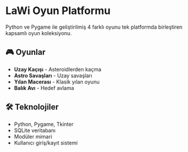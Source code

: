 # LaWi Oyun Platformu

Python ve Pygame ile geliştirilmiş 4 farklı oyunu tek platformda birleştiren kapsamlı oyun koleksiyonu.

## 🎮 Oyunlar
- **Uzay Kaçışı** - Asteroidlerden kaçma
- **Astro Savaşları** - Uzay savaşları  
- **Yılan Macerası** - Klasik yılan oyunu
- **Balık Avı** - Hedef avlama

## 🛠️ Teknolojiler
- Python, Pygame, Tkinter
- SQLite veritabanı
- Modüler mimari
- Kullanıcı giriş/kayıt sistemi
